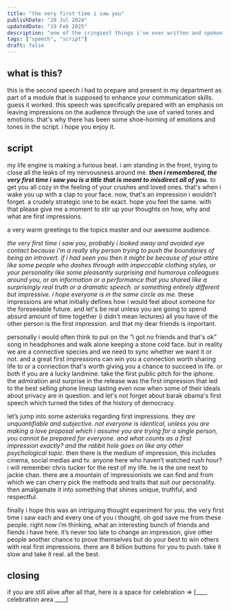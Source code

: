 ```yaml
---
title: "the very first time i saw you"
publishDate: "28 Jul 2024"
updatedDate: "19 Feb 2025"
description: "one of the cringiest things i've ever written and spoken on stage"
tags: ["speech", "script"]
draft: false
---
```


## what is this?

this is the second speech i had to prepare and present in my department as part of a module that is supposed to enhance your communication skills. guess it worked. this speech was specifically prepared with an emphasis on leaving impressions on the audience through the use of varied tones and emotions. that's why there has been some shoe-horning of emotions and tones in the script. i hope you enjoy it.

## script

my life engine is making a furious beat. i am standing in the front, trying to close all the leaks of my nervousness around me. **_then i remembered, the very first time i saw you is a title that is meant to misdirect all of you._** to get you all cozy in the feeling of your crushes and loved ones. that's when i wake you up with a clap to your face. now, that's an impression i wouldn't forget. a crudely strategic one to be exact. hope you feel the same. with that please give me a moment to stir up your thoughts on how, why and what are first impressions.

a very warm greetings to the topics master and our awesome audience.

_the very first time i saw you, probably i looked away and avoided eye contact because i'm a really shy person trying to push the boundaries of being an introvert. if i had seen you then it might be because of your attire like some people who dashes through with impeccable clothing styles, or your personality like some pleasantly surprising and humorous colleagues around you, or an information or a performance that you shared like a surprisingly real truth or a dramatic speech. or something entirely different but impressive. i hope everyone is in the same circle as me._ these impressions are what initially defines how i would feel about someone for the foreseeable future. and let's be real unless you are going to spend absurd amount of time together (i didn't mean lectures) all you have of the other person is the first impression. and that my dear friends is important.

personally i would often think to put on the “i got no friends and that's ok” song in headphones and walk alone keeping a stone cold face. but in reality we are a connective species and we need to sync whether we want it or not. and a great first impressions can win you a connection worth sharing life to or a connection that's worth giving you a chance to succeed in life. or both if you are a lucky landmine. take the first public pitch for the iphone. the admiration and surprise in the release was the first impression that led to the best selling phone lineup lasting even now when some of their ideals about privacy are in question. and let's not forget about barak obama's first speech which turned the tides of the history of democracy.

let’s jump into some asterisks regarding first impressions. they _are unquantifiable and subjective. not everyone is identical, unless you are making a love proposal which i assume you are trying for a single person, you cannot be prepared for everyone. and what counts as a first impression exactly? and the rabbit hole goes on like any other psychological topic._ then there is the medium of impression, this includes cinema, social medias and tv. anyone here who haven’t watched rush hour? i will remember chris tucker for the rest of my life. he is the one next to jackie chan. there are a mountain of impressionists we can find and from which we can cherry pick the methods and traits that suit our personality. then amalgamate it into something that shines unique, truthful, and respectful.

finally i hope this was an intriguing thought experiment for you. the very first time i saw each and every one of you i thought, oh god save me from these people. right now i’m thinking, what an interesting bunch of friends and fiends i have here. it’s never too late to change an impression, give other people another chance to prove themselves but do your best to win others with real first impressions. there are 8 billion buttons for you to push. take it slow and take it real. all the best.

## closing

if you are still alive after all that, here is a space for celebration => [____ celebration area ____]
